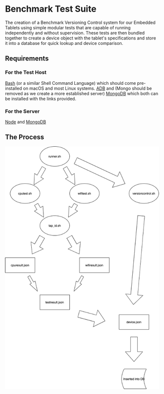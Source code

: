 <h1>Benchmark Test Suite</h1>
The creation of a Benchmark Versioning Control system for our Embedded Tablets using simple modular tests that are capable of running independently and without supervision. These tests are then bundled together to create a device object with the tablet's specifications and store it into a database for quick lookup and device comparison.

<h2>Requirements</h2>

<h3>For the Test Host</h3> 

[Bash](https://www.gnu.org/software/bash/) (or a similar Shell Command Language) which should come pre-installed on macOS and most Linux systems. [ADB](https://www.xda-developers.com/install-adb-windows-macos-linux/) and (Mongo should be removed as we create a more established server) [MongoDB](https://docs.mongodb.com/manual/installation/) which both can be installed with the links provided. 

<h3>For the Server</h3> 

[Node](https://nodejs.org/en/download/) and [MongoDB](https://docs.mongodb.com/manual/installation/)

<h2>The Process</h2>

![Diagram](/images/Benchmark.png)

